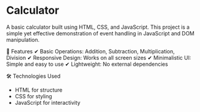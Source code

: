# Calculator
A basic calculator built using HTML, CSS, and JavaScript. This project is a simple yet effective demonstration of event handling in JavaScript and DOM manipulation.

🚀 Features
✔ Basic Operations: Addition, Subtraction, Multiplication, Division
✔ Responsive Design: Works on all screen sizes
✔ Minimalistic UI: Simple and easy to use
✔ Lightweight: No external dependencies

🛠️ Technologies Used
- HTML for structure
- CSS for styling
- JavaScript for interactivity

